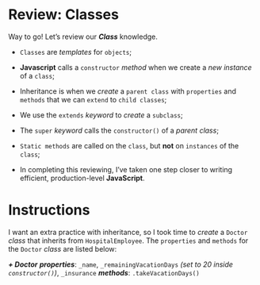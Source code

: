 # **Review: Classes**

Way to go! Let’s review our ***Class*** knowledge.

- `Classes` are _templates_ for `objects`;

- **Javascript** calls a `constructor` _method_ when we create a _new instance_ of a `class`;

- Inheritance is when we _create_ a `parent class` with `properties` and `methods` that we can `extend` to `child classes`;

- We use the `extends` _keyword_ to _create_ a `subclass`;

- The `super` _keyword_ calls the `constructor()` of a _parent class_;

- `Static methods` are called on the `class`, but **not** on `instances` of the `class`;

- In completing this reviewing, I’ve taken one step closer to writing efficient, production-level **JavaScript**. 

# **Instructions**
I want an extra practice with inheritance, so I took time to _create_ a `Doctor` _class_ that inherits from `HospitalEmployee`. The `properties` and `methods` for the `Doctor` _class_ are listed below:

***+ Doctor***
***properties***: `_name`, `_remainingVacationDays` _(set to 20 inside `constructor()`)_, `_insurance`
***methods***: `.takeVacationDays()`
